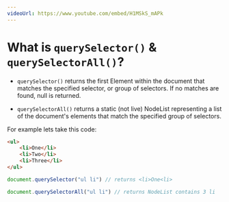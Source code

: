 ```yaml
---
videoUrl: https://www.youtube.com/embed/H1MSkS_mAPk
---
```


# What is `querySelector()` & `querySelectorAll()`?	

<v-clicks>

- `querySelector()` returns the first Element within the document that matches the specified selector, or group of selectors. If no matches are found, null is returned.

- `querySelectorAll()` returns a static (not live) NodeList representing a list of the document's elements that match the specified group of selectors.

</v-clicks>

<v-click>

For example lets take this code:
```html
<ul>
    <li>One</li>
    <li>Two</li>
    <li>Three</li>
</ul>
```

</v-click>

<v-click>

```js
document.querySelector("ul li") // returns <li>One<li>
```

</v-click>


<v-click>

```js
document.querySelectorAll("ul li") // returns NodeList contains 3 li
```

</v-click>

